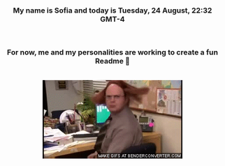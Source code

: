 


<div align="center">
<h3 >My name is Sofia and today is Tuesday, 24 August, 22:32 GMT-4</h3><br>
<h3 >For now, me and my personalities are working to create a fun Readme 👋
</h3><br>
<img src='img/dwight.gif' alt='working...'/>
</div>
